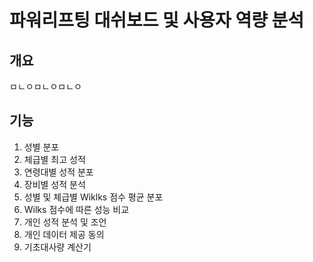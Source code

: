 # 파워리프팅 대쉬보드 및 사용자 역량 분석

## 개요
ㅁㄴㅇㅁㄴㅇㅁㄴㅇ
## 기능

1. 성별 분포
2. 체급별 최고 성적
3. 연령대별 성적 분포
4. 장비별 성적 분석
5. 성별 및 체급별 Wiklks 점수 평균 분포
6. Wilks 점수에 따른 성능 비교
7. 개인 성적 분석 및 조언
8. 개인 데이터 제공 동의
9. 기초대사량 계산기
